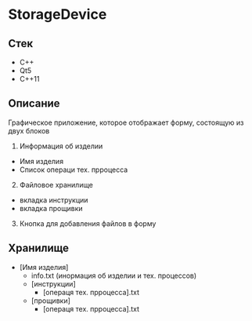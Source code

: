 # StorageDevice

## Стек
- С++
- Qt5
- C++11

## Описание

Графическое приложение, которое отображает форму, состоящую из двух блоков

1. Информация об изделии
- Имя изделия
- Список операци тех. прроцесса
2. Файловое хранилище
- вкладка инструкции
- вкладка прощивки
3. Кнопка для добавления файлов в форму

## Хранилище

- [Имя изделия]
    - info.txt (инормация об изделии и тех. процессов)
    - [инструкции]
        -  [операця тех. прроцесса].txt
    - [прощивки]
        -  [операця тех. прроцесса].txt
